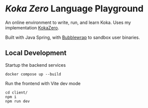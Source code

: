 # *Koka Zero* Language Playground

An online environment to write, run, and learn Koka. Uses my
implementation [KokaZero](https://github.com/DanGooding/koka-zero/).

Built with Java Spring, with [Bubblewrap](https://github.com/containers/bubblewrap) to sandbox user binaries.

## Local Development

Startup the backend services

```shell
docker compose up --build
```

Run the frontend with Vite dev mode

```shell
cd client/
npm i
npm run dev
```
